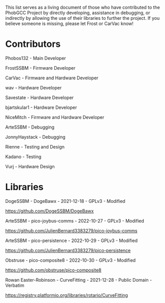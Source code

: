 This list serves as a living document of those who have contributed to the PhobGCC Project by directly developing, assistance in debugging, or indirectly by allowing the use of their libraries to further the project.
If you believe someone is missing, please let Frost or CarVac know!

# Contributors

Phobos132 - Main Developer

FrostSSBM - Firmware Developer

CarVac - Firmware and Hardware Developer

wav - Hardware Developer

Savestate - Hardware Developer

bjartskular1 - Hardware Developer

NiceMitch - Firmware and Hardware Developer

ArteSSBM - Debugging

JonnyHaystack - Debugging

Rienne - Testing and Design

Kadano - Testing

Vurj - Hardware Design

# Libraries

DogeSSBM - DogeBawx - 2021-12-18 - GPLv3 - Modified

https://github.com/DogeSSBM/DogeBawx

ArteSSBM - pico-joybus-comms - 2022-10-27 - GPLv3 - Modified

https://github.com/JulienBernard3383279/pico-joybus-comms

ArteSSBM - pico-persistence - 2022-10-29 - GPLv3 - Modified

https://github.com/JulienBernard3383279/pico-persistence

Obstruse - pico-composite8 - 2022-10-30 - GPLv3 - Modified

https://github.com/obstruse/pico-composite8

Rowan Easter-Robinson - CurveFitting - 2021-12-28 - Public Domain - Verbatim

https://registry.platformio.org/libraries/rotario/CurveFitting
